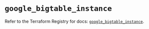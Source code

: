 # `google_bigtable_instance`

Refer to the Terraform Registry for docs: [`google_bigtable_instance`](https://registry.terraform.io/providers/hashicorp/google/6.21.0/docs/resources/bigtable_instance).
